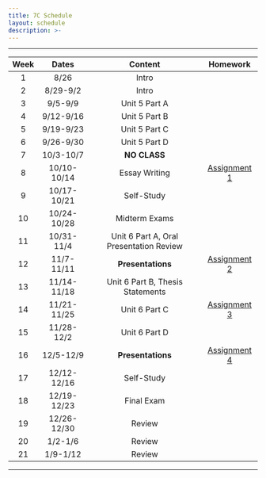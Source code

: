 ```yaml
---
title: 7C Schedule
layout: schedule
description: >-
---
```


---

| Week  |          Dates          |                 Content                  |             Homework      |             
|:---:|    :------------------:|             :-----------------------------:| :-------------------------:|
|  1 |  8/26                | Intro |          |
|  2 |  8/29-9/2            | Intro |          |
|  3 |  9/5-9/9             | Unit 5 Part A |          |
|  4 |  9/12-9/16           | Unit 5 Part B |          |
|  5 |  9/19-9/23           | Unit 5 Part C |          |
|  6 |  9/26-9/30           | Unit 5 Part D |          |
|  7 |  10/3-10/7           | **NO CLASS** |        |
|  8 |  10/10-10/14         | Essay Writing |[Assignment 1](sks/fall2022/7C-english/assignment1/)|
|  9 |  10/17-10/21         | Self-Study |          |
|  10 |  10/24-10/28         | Midterm Exams |      |
|  11 |  10/31-11/4         |  Unit 6 Part A, Oral Presentation Review | |
| 12  |  11/7-11/11          | **Presentations** |[Assignment 2](sks/fall2022/7C-english/assignment2/)|
| 13 |  11/14-11/18         | Unit 6 Part B, Thesis Statements | |
| 14 |  11/21-11/25         | Unit 6 Part C  | [Assignment 3](sks/fall2022/7C-english/assignment3)|
| 15 |  11/28-12/2          | Unit 6 Part D  |             |
| 16 |  12/5-12/9           | **Presentations** |[Assignment 4](sks/fall2022/7C-english/assignment4)
| 17 |  12/12-12/16         | Self-Study |             |
| 18 |  12/19-12/23         | Final Exam |          |
| 19 |  12/26-12/30         | Review |              |
| 20 |  1/2-1/6             | Review |              |
| 21 |  1/9-1/12            | Review |              |

---